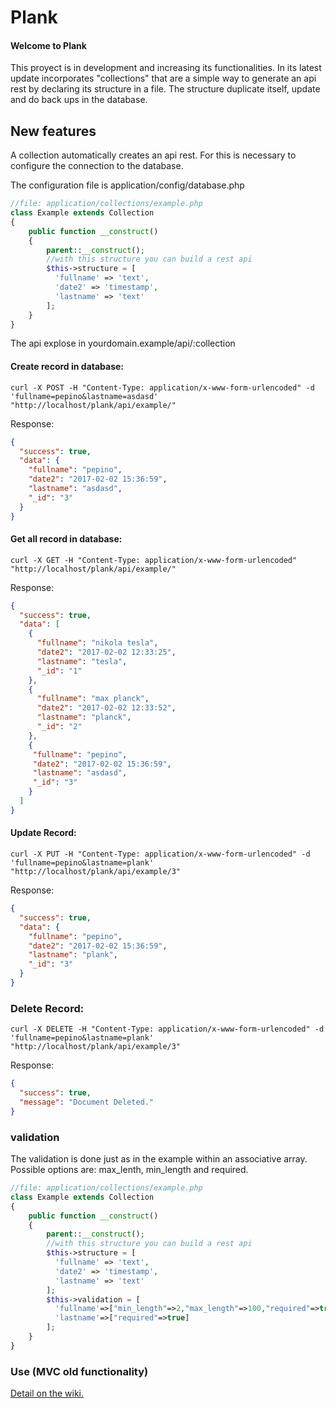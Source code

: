 # Plank


#### Welcome to Plank

This proyect is in development and increasing its functionalities. In its latest update incorporates "collections" that are a simple way to generate an api rest by declaring its structure in a file. The structure duplicate itself, update and do back ups in the database.

## New features
A collection automatically creates an api rest. For this is necessary to configure the connection to the database.

The configuration file is application/config/database.php
```php
//file: application/collections/example.php
class Example extends Collection
{
    public function __construct()
    {
        parent::__construct();
        //with this structure you can build a rest api
        $this->structure = [
          'fullname' => 'text',
          'date2' => 'timestamp',
          'lastname' => 'text'
        ];
    }
}
```
The api explose in yourdomain.example/api/:collection
#### Create record in database:
```
curl -X POST -H "Content-Type: application/x-www-form-urlencoded" -d 'fullname=pepino&lastname=asdasd' "http://localhost/plank/api/example/"
```
Response:
```json
{
  "success": true,
  "data": {
    "fullname": "pepino",
    "date2": "2017-02-02 15:36:59",
    "lastname": "asdasd",
    "_id": "3"
  }
}
```
#### Get all record in database:
```
curl -X GET -H "Content-Type: application/x-www-form-urlencoded" "http://localhost/plank/api/example/"
```
Response:
```json
{
  "success": true,
  "data": [
    {
      "fullname": "nikola tesla",
      "date2": "2017-02-02 12:33:25",
      "lastname": "tesla",
      "_id": "1"
    },
    {
      "fullname": "max planck",
      "date2": "2017-02-02 12:33:52",
      "lastname": "planck",
      "_id": "2"
    },
    {
     "fullname": "pepino",
     "date2": "2017-02-02 15:36:59",
     "lastname": "asdasd",
     "_id": "3"
    }
  ]
}
```
#### Update Record:
```
curl -X PUT -H "Content-Type: application/x-www-form-urlencoded" -d 'fullname=pepino&lastname=plank' "http://localhost/plank/api/example/3"
```
Response:
```json
{
  "success": true,
  "data": {
    "fullname": "pepino",
    "date2": "2017-02-02 15:36:59",
    "lastname": "plank",
    "_id": "3"
  }
}
```
### Delete Record:
```
curl -X DELETE -H "Content-Type: application/x-www-form-urlencoded" -d 'fullname=pepino&lastname=plank' "http://localhost/plank/api/example/3"
```
Response:
```json
{
  "success": true,
  "message": "Document Deleted."
}
```
### validation
The validation is done just as in the example within an associative array. Possible options are: max_lenth, min_length and required.

```php
//file: application/collections/example.php
class Example extends Collection
{
    public function __construct()
    {
        parent::__construct();
        //with this structure you can build a rest api
        $this->structure = [
          'fullname' => 'text',
          'date2' => 'timestamp',
          'lastname' => 'text'
        ];
        $this->validation = [
          'fullname'=>["min_length"=>2,"max_length"=>100,"required"=>true],
          'lastname'=>["required"=>true]
        ];
    }
}
```

### Use (MVC old functionality)
[Detail on the wiki.](https://github.com/ivanhuay/plank/wiki/MVC-functionality)
